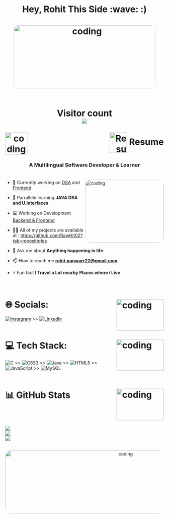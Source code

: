 <h1 align="center"; color=red;>Hey, Rohit This Side :wave:
  :)<br> </br>
<img align="center" alt="coding" width="450" height="200" src="https://media2.giphy.com/media/ve43TyDQ3B4me7d22z/giphy.gif?cid=ecf05e47doqy6gq3g8iac9nxc9c2z8egckgzor1wytalrk6b&ep=v1_gifs_related&rid=giphy.gif&ct=g" style="border-radius: 15px;">
<br>
  <br>
<p align="center"> 
  Visitor count<br>
  <img src="https://profile-counter.glitch.me/sagar-viradiya/count.svg" />
</p>
  
  <img align="left" alt="coding" height="70" width="70" src="https://ph-files.imgix.net/a77c8b8a-ab36-4999-a0c7-717b318c2ba8.gif?auto=compress&codec=mozjpeg&cs=strip&auto=format&fit=max&dpr=1">

  
  <p align="right">
  <a href="https://drive.google.com/file/d/1pjVrkYHvCMjRV1PDzOTG5wH3hKG_bjJQ/view?usp=sharing" style="text-decoration: none; margin-left: 10px;">
    <img src="https://img.icons8.com/?size=512&id=44834&format=png" alt="Resume" width="55px" height="65px" style="vertical-align: middle;" />
    Resume   
</a>
</p>
 <h3 align="center">A Multilingual Software Developer & Learner <br><br></h3>
<!-- <p align="left"> <img src="https://komarev.com/ghpvc/?username=rawhit02&label=Profile%20views&color=0e75b6&style=flat" alt="rawhit02" /> </p>
 -->
<img align="right" alt="coding" width="250" height="200" src="https://media1.giphy.com/media/qgQUggAC3Pfv687qPC/giphy.gif?cid=ecf05e47p9mja9ulwgrv2gke990p91zq3dtujndntec9n5zj&ep=v1_gifs_search&rid=giphy.gif&ct=g" style="border-radius: 15px;">

- 🔭 Currently working on [DSA](https://leetcode.com/rohitroody47/) and [Frontend](https://www.frontendmentor.io/profile/RawHit02)

- 🌱 Parrallely learning **JAVA DSA and U.Interfaces**

- 💻 Working on Development [Backend & Frontend](https://rawhit02.github.io/kaps/)

- 👨‍💻 All of my projects are available at  : https://github.com/RawHit02?tab=repositories

- 💬 Ask me about **Anything happening in life**

- 📫 How to reach me **rohit.panwarr22@gmail.com**

- ⚡ Fun fact **I Travel a Lot nearby Places where i Live**

<br>

# 🌐 Socials: <img align="right" alt="coding" height="100" width="150" src="https://media2.giphy.com/media/3GSoFVODOkiPBFArlu/giphy.gif?cid=ecf05e47ryhh8ake6y12pl2welkd5nkicyp2a7xz27ayb8aq&ep=v1_gifs_search&rid=giphy.gif&ct=g">
[![Instagram](https://img.shields.io/badge/Instagram-%23E4405F.svg?logo=Instagram&logoColor=white)](https://instagram.com/rohit_panwar_.__/) >> [![LinkedIn](https://img.shields.io/badge/LinkedIn-%230077B5.svg?logo=linkedin&logoColor=white)](https://linkedin.com/in/rohit-panwar-/) 
<br>
<br>

# 💻 Tech Stack: <img align="right" alt="coding" height="100" width="150" src="https://media2.giphy.com/media/PV1dPfaeac5a/giphy.gif?cid=ecf05e476nnl76e0t6kefxr9zjvh0jhsmzssv3bfrkkclgnx&ep=v1_gifs_search&rid=giphy.gif&ct=g">
![C](https://img.shields.io/badge/c-%2300599C.svg?style=plastic&logo=c&logoColor=white) >> ![CSS3](https://img.shields.io/badge/css3-%231572B6.svg?style=plastic&logo=css3&logoColor=white) >> ![Java](https://img.shields.io/badge/java-%23ED8B00.svg?style=plastic&logo=java&logoColor=white) >> ![HTML5](https://img.shields.io/badge/html5-%23E34F26.svg?style=plastic&logo=html5&logoColor=white) >> ![JavaScript](https://img.shields.io/badge/javascript-%23323330.svg?style=plastic&logo=javascript&logoColor=%23F7DF1E)  >> ![MySQL](https://img.shields.io/badge/mysql-%2300f.svg?style=plastic&logo=mysql&logoColor=white) 
<br>
<br>

# 📊 GitHub Stats  <img align="right" alt="coding" height="100" width="150" src="https://media2.giphy.com/media/du3J3cXyzhj75IOgvA/giphy.gif?cid=ecf05e47xy7z9nhrxfaopqx4vuim6kzxvez0rpv7j949hrv1&ep=v1_gifs_search&rid=giphy.gif&ct=g"> 
<br><br><br>
![](https://github-readme-stats.vercel.app/api?username=RawHit02&theme=light&hide_border=true&include_all_commits=true&count_private=true) <br/>
![](https://github-readme-streak-stats.herokuapp.com/?user=RawHit02&theme=dark&hide_border=true)<br/>
![](https://github-readme-stats.vercel.app/api/top-langs/?username=RawHit02&theme=light&hide_border=true&include_all_commits=true&count_private=true&layout=compact)
<br>
<br>
<!--<p align="center"> 
<img  alt="coding" width="500" height="200" src="https://media3.giphy.com/media/v1.Y2lkPTc5MGI3NjExNzRvMWJzZzFjNDZhaGN0NnppODAzOGVobHNuamtsMno5cWltZzRjYiZlcD12MV9pbnRlcm5hbF9naWZfYnlfaWQmY3Q9Zw/f3iwJFOVOwuy7K6FFw/giphy.gif" style="border-radius: 15px;">
</p>-->

 <p align="center"> 
<img  alt="coding" width="750" height="200" src="https://media0.giphy.com/media/26Ff4PUGXu6OgoiWI/giphy.gif?cid=ecf05e47w1m7d8wt41lecuwqcz09lsmxwgll325hnduj5t94&ep=v1_gifs_search&rid=giphy.gif&ct=g" style="border-radius: 15px;">
</p>
